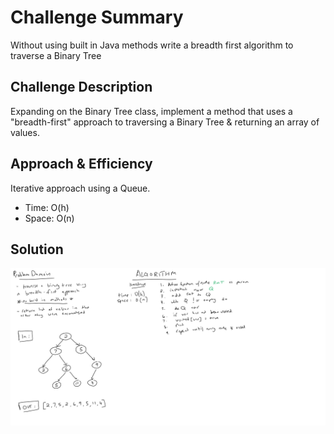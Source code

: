 # Challenge Summary
Without using built in Java methods write a breadth first algorithm to traverse
a Binary Tree

## Challenge Description
Expanding on the Binary Tree class, implement a method that uses a "breadth-first" approach
to traversing a Binary Tree & returning an array of values.

## Approach & Efficiency
Iterative approach using a Queue.

- Time: O(h)
- Space: O(n)

## Solution
![whiteboard](../../../../../../DataStructures/src/main/resources/breadth-first.jpg)